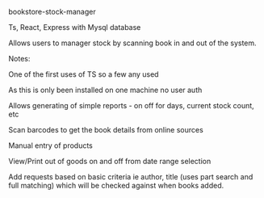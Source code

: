 bookstore-stock-manager 

Ts, React, Express with Mysql database

Allows users to manager stock by scanning book in and out of the system.

<p>Notes:</p> 
<p>One of the first uses of TS so a few any used</p>
<p>As this is only been installed on one machine no user auth</p> 
<p>Allows generating of simple reports - on off for days, current stock count, etc</p>
<p>Scan barcodes to get the book details from online sources</p>
<p>Manual entry of products</p>
<p>View/Print out of goods on and off from date range selection</p>
<p>Add requests based on basic criteria ie author, title (uses part search and full matching) which will be checked against when books added.</p>  


